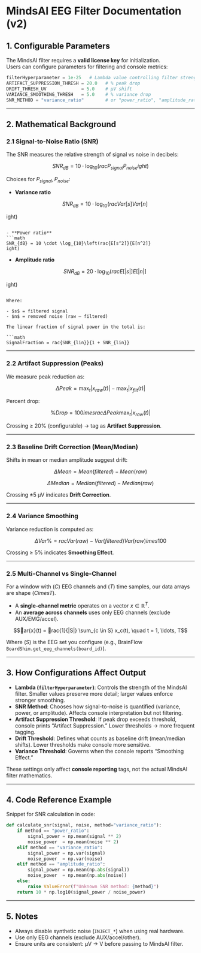 # MindsAI EEG Filter Documentation (v2)

## 1. Configurable Parameters

The MindsAI filter requires a **valid license key** for initialization.  
Users can configure parameters for filtering and console metrics:

```python
filterHyperparameter = 1e-25   # Lambda value controlling filter strength
ARTIFACT_SUPPRESSION_THRESH = 20.0   # % peak drop
DRIFT_THRESH_UV             = 5.0    # µV shift
VARIANCE_SMOOTHING_THRESH   = 5.0    # % variance drop
SNR_METHOD = "variance_ratio"        # or "power_ratio", "amplitude_ratio"
```

---

## 2. Mathematical Background

### 2.1 Signal-to-Noise Ratio (SNR)

The SNR measures the relative strength of signal vs noise in decibels:

```math
SNR_{dB} = 10 \cdot \log_{10}\left(rac{P_{signal}}{P_{noise}}ight)
```

Choices for $P_{signal}, P_{noise}$:

- **Variance ratio**  
  ```math
  SNR_{dB} = 10 \cdot \log_{10}\left(rac{Var[s]}{Var[n]}ight)
  ```

- **Power ratio**  
  ```math
  SNR_{dB} = 10 \cdot \log_{10}\left(rac{E[s^2]}{E[n^2]}ight)
  ```

- **Amplitude ratio**  
  ```math
  SNR_{dB} = 20 \cdot \log_{10}\left(rac{E[|s|]}{E[|n|]}ight)
  ```

Where:

- $s$ = filtered signal  
- $n$ = removed noise (raw – filtered)  

The linear fraction of signal power in the total is:

```math
SignalFraction = rac{SNR_{lin}}{1 + SNR_{lin}}
```

---

### 2.2 Artifact Suppression (Peaks)

We measure peak reduction as:

```math
\Delta Peak = \max_t |x_{raw}(t)| - \max_t |x_{filt}(t)|
```

Percent drop:

```math
\%Drop = 100 	imes rac{\Delta Peak}{\max_t |x_{raw}(t)|}
```

Crossing ≥ 20% (configurable) → tag as **Artifact Suppression**.

---

### 2.3 Baseline Drift Correction (Mean/Median)

Shifts in mean or median amplitude suggest drift:

```math
\Delta Mean = Mean(filtered) - Mean(raw)
```

```math
\Delta Median = Median(filtered) - Median(raw)
```

Crossing ±5 µV indicates **Drift Correction**.

---

### 2.4 Variance Smoothing

Variance reduction is computed as:

```math
\Delta Var\% = rac{Var(raw) - Var(filtered)}{Var(raw)} 	imes 100
```

Crossing ≥ 5% indicates **Smoothing Effect**.

---

### 2.5 Multi-Channel vs Single-Channel

For a window with $(C)$ EEG channels and $(T)$ time samples, our data arrays are shape $(C 	imes T)$.

- A **single-channel metric** operates on a vector $x \in \mathbb{R}^T$.
- An **average across channels** uses only EEG channels (exclude AUX/EMG/accel).

```math
ar{x}(t) = rac{1}{|S|} \sum_{c \in S} x_c(t), \quad t = 1, \ldots, T
```

Where $(S)$ is the EEG set you configure (e.g., BrainFlow `BoardShim.get_eeg_channels(board_id)`).

---

## 3. How Configurations Affect Output

- **Lambda (`filterHyperparameter`)**: Controls the strength of the MindsAI filter. Smaller values preserve more detail; larger values enforce stronger smoothing.  
- **SNR Method**: Chooses how signal-to-noise is quantified (variance, power, or amplitude). Affects console interpretation but not filtering.  
- **Artifact Suppression Threshold**: If peak drop exceeds threshold, console prints “Artifact Suppression.” Lower thresholds → more frequent tagging.  
- **Drift Threshold**: Defines what counts as baseline drift (mean/median shifts). Lower thresholds make console more sensitive.  
- **Variance Threshold**: Governs when the console reports “Smoothing Effect.”  

These settings only affect **console reporting** tags, not the actual MindsAI filter mathematics.

---

## 4. Code Reference Example

Snippet for SNR calculation in code:

```python
def calculate_snr(signal, noise, method="variance_ratio"):
    if method == "power_ratio":
        signal_power = np.mean(signal ** 2)
        noise_power  = np.mean(noise ** 2)
    elif method == "variance_ratio":
        signal_power = np.var(signal)
        noise_power  = np.var(noise)
    elif method == "amplitude_ratio":
        signal_power = np.mean(np.abs(signal))
        noise_power  = np.mean(np.abs(noise))
    else:
        raise ValueError(f"Unknown SNR method: {method}")
    return 10 * np.log10(signal_power / noise_power)
```

---

## 5. Notes

- Always disable synthetic noise (`INJECT_*`) when using real hardware.  
- Use only EEG channels (exclude AUX/accel/other).  
- Ensure units are consistent: µV → V before passing to MindsAI filter.
